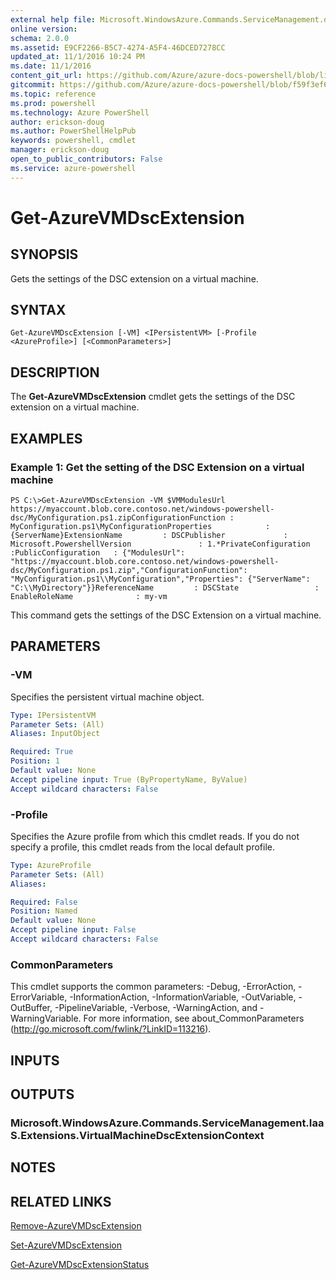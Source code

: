 ```yaml
---
external help file: Microsoft.WindowsAzure.Commands.ServiceManagement.dll-Help.xml
online version: 
schema: 2.0.0
ms.assetid: E9CF2266-B5C7-4274-A5F4-46DCED7278CC
updated_at: 11/1/2016 10:24 PM
ms.date: 11/1/2016
content_git_url: https://github.com/Azure/azure-docs-powershell/blob/live/azureps-cmdlets-docs/ServiceManagement/Azure.Service/v0.9.8/Get-AzureVMDscExtension.md
gitcommit: https://github.com/Azure/azure-docs-powershell/blob/f59f3ef60bc592383812213e69fd77ba950759ed/azureps-cmdlets-docs/ServiceManagement/Azure.Service/v0.9.8/Get-AzureVMDscExtension.md
ms.topic: reference
ms.prod: powershell
ms.technology: Azure PowerShell
author: erickson-doug
ms.author: PowerShellHelpPub
keywords: powershell, cmdlet
manager: erickson-doug
open_to_public_contributors: False
ms.service: azure-powershell
---
```


# Get-AzureVMDscExtension

## SYNOPSIS
Gets the settings of the DSC extension on a virtual machine.

## SYNTAX

```
Get-AzureVMDscExtension [-VM] <IPersistentVM> [-Profile <AzureProfile>] [<CommonParameters>]
```

## DESCRIPTION
The **Get-AzureVMDscExtension** cmdlet gets the settings of the DSC extension on a virtual machine.

## EXAMPLES

### Example 1: Get the setting of the DSC Extension on a virtual machine
```
PS C:\>Get-AzureVMDscExtension -VM $VMModulesUrl
https://myaccount.blob.core.contoso.net/windows-powershell-dsc/MyConfiguration.ps1.zipConfigurationFunction : MyConfiguration.ps1\MyConfigurationProperties            : {ServerName}ExtensionName         : DSCPublisher             : Microsoft.PowershellVersion               : 1.*PrivateConfiguration  :PublicConfiguration   : {"ModulesUrl": "https://myaccount.blob.core.contoso.net/windows-powershell-dsc/MyConfiguration.ps1.zip","ConfigurationFunction": "MyConfiguration.ps1\\MyConfiguration","Properties": {"ServerName": "C:\\MyDirectory"}}ReferenceName         : DSCState                 : EnableRoleName              : my-vm
```

This command gets the settings of the DSC Extension on a virtual machine.

## PARAMETERS

### -VM
Specifies the persistent virtual machine object.

```yaml
Type: IPersistentVM
Parameter Sets: (All)
Aliases: InputObject

Required: True
Position: 1
Default value: None
Accept pipeline input: True (ByPropertyName, ByValue)
Accept wildcard characters: False
```

### -Profile
Specifies the Azure profile from which this cmdlet reads.
If you do not specify a profile, this cmdlet reads from the local default profile.

```yaml
Type: AzureProfile
Parameter Sets: (All)
Aliases: 

Required: False
Position: Named
Default value: None
Accept pipeline input: False
Accept wildcard characters: False
```

### CommonParameters
This cmdlet supports the common parameters: -Debug, -ErrorAction, -ErrorVariable, -InformationAction, -InformationVariable, -OutVariable, -OutBuffer, -PipelineVariable, -Verbose, -WarningAction, and -WarningVariable. For more information, see about_CommonParameters (http://go.microsoft.com/fwlink/?LinkID=113216).

## INPUTS

## OUTPUTS

### Microsoft.WindowsAzure.Commands.ServiceManagement.IaaS.Extensions.VirtualMachineDscExtensionContext

## NOTES

## RELATED LINKS

[Remove-AzureVMDscExtension](xref:ServiceManagement/Azure.Service/v0.9.8/Remove-AzureVMDscExtension.md)

[Set-AzureVMDscExtension](xref:ServiceManagement/Azure.Service/v0.9.8/Set-AzureVMDscExtension.md)

[Get-AzureVMDscExtensionStatus](xref:ServiceManagement/Azure.Service/v0.9.8/Get-AzureVMDscExtensionStatus.md)


